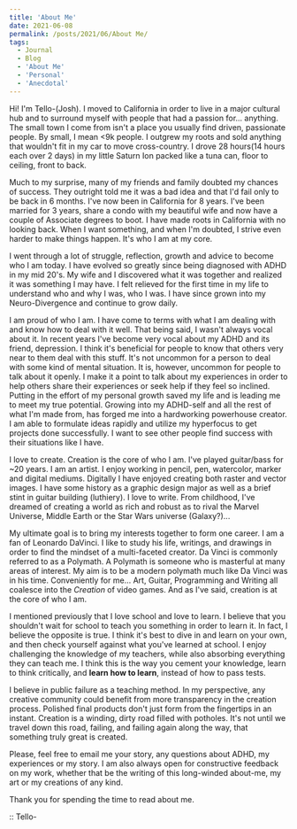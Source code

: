 ```yaml
---
title: 'About Me'
date: 2021-06-08
permalink: /posts/2021/06/About Me/
tags:
  - Journal
  - Blog
  - 'About Me'
  - 'Personal'
  - 'Anecdotal'
---
```


Hi! I'm Tello-(Josh). I moved to California in order to live in a major cultural hub and to surround myself with people that had a passion for... anything. The small town I come from isn't a place you usually find driven, passionate people. By small, I mean <9k people. I outgrew my roots and sold anything that wouldn't fit in my car to move cross-country. I drove 28 hours(14 hours each over 2 days) in my little Saturn Ion packed like a tuna can, floor to ceiling, front to back. 

Much to my surprise, many of my friends and family doubted my chances of success. They outright told me it was a bad idea and that I'd fail only to be back in 6 months. I've now been in California for 8 years. I've been married for 3 years, share a condo with my beautiful wife and now have a couple of Associate degrees to boot. I have made roots in California with no looking back. When I want something, and when I'm doubted, I strive even harder to make things happen. It's who I am at my core.

I went through a lot of struggle, reflection, growth and advice to become who I am today. I have evolved so greatly since being diagnosed with ADHD in my mid 20's. My wife and I discovered what it was together and realized it was something I may have. I felt relieved for the first time in my life to understand who and why I was, who I was.  I have since grown into my Neuro-Divergence and continue to grow daily. 

I am proud of who I am. I have come to terms with what I am dealing with and know how to deal with it well. That being said, I wasn't always vocal about it. In recent years I've become very vocal about my ADHD and its friend, depression. I think it's beneficial for people to know that others very near to them deal with this stuff. It's not uncommon for a person to deal with some kind of mental situation. It is, however, uncommon for people to talk about it openly. I make it a point to talk about my experiences in order to help others share their experiences or seek help if they feel so inclined. Putting in the effort of my personal growth saved my life and is leading me to meet my true potential. Growing into my ADHD-self and all the rest of what I'm made from, has forged me into a hardworking powerhouse creator. I am able to formulate ideas rapidly and utilize my hyperfocus to get projects done successfully. I want to see other people find success with their situations like I have.

I love to create. Creation is the core of who I am. I've played guitar/bass for ~20 years. I am an artist. I enjoy working in pencil, pen, watercolor, marker and digital mediums. Digitally I have enjoyed creating both raster and vector images. I have some history as a graphic design major as well as a brief stint in guitar building (luthiery). I love to write. From childhood, I've dreamed of creating a world as rich and robust as to rival the Marvel Universe, Middle Earth or the Star Wars universe (Galaxy?)...

My ultimate goal is to bring my interests together to form one career. I am a fan of Leonardo DaVinci. I like to study his life, writings, and drawings in order to find the mindset of a multi-faceted creator. Da Vinci is commonly referred to as a Polymath. A Polymath is someone who is masterful at many areas of interest. My aim is to be a modern polymath much like Da Vinci was in his time.  Conveniently for me... Art, Guitar, Programming and Writing all coalesce into the *Creation* of video games. And as I've said, creation is at the core of who I am.

I mentioned previously that I love school and love to learn. I believe that you shouldn't wait for school to teach you something in order to learn it. In fact, I believe the opposite is true. I think it's best to dive in and learn on your own, and then check yourself against what you've learned at school. I enjoy challenging the knowledge of my teachers, while also absorbing everything they can teach me. I think this is the way you cement your knowledge, learn to think critically, and **learn how to learn**, instead of how to pass tests. 

I believe in public failure as a teaching method. In my perspective, any creative community could benefit from more transparency in the creation process. Polished final products don't just form from the fingertips in an instant. Creation is a winding, dirty road filled with potholes. It's not until we travel down this road, failing, and failing again along the way, that something truly great is created.

Please, feel free to email me your story, any questions about ADHD, my experiences or my story. I am also always open for constructive feedback on my work, whether that be the writing of this long-winded about-me, my art or my creations of any kind.

Thank you for spending the time to read about me.

:: Tello-

